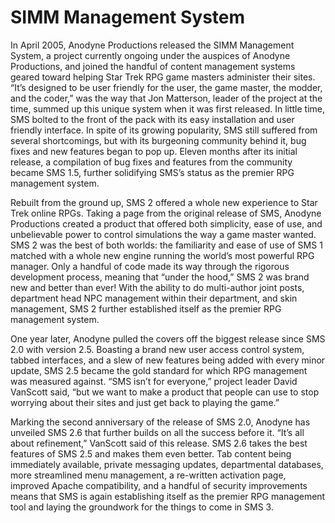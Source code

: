 # SIMM Management System #
In April 2005, Anodyne Productions released the SIMM Management System, a project currently ongoing under the auspices of Anodyne Productions, and joined the handful of content management systems geared toward helping Star Trek RPG game masters administer their sites. “It’s designed to be user friendly for the user, the game master, the modder, and the coder,” was the way that Jon Matterson, leader of the project at the time, summed up this unique system when it was first released. In little time, SMS bolted to the front of the pack with its easy installation and user friendly interface. In spite of its growing popularity, SMS still suffered from several shortcomings, but with its burgeoning community behind it, bug fixes and new features began to pop up. Eleven months after its initial release, a compilation of bug fixes and features from the community became SMS 1.5, further solidifying SMS’s status as the premier RPG management system.

Rebuilt from the ground up, SMS 2 offered a whole new experience to Star Trek online RPGs. Taking a page from the original release of SMS, Anodyne Productions created a product that offered both simplicity, ease of use, and unbelievable power to control simulations the way a game master wanted. SMS 2 was the best of both worlds: the familiarity and ease of use of SMS 1 matched with a whole new engine running the world’s most powerful RPG manager. Only a handful of code made its way through the rigorous development process, meaning that “under the hood,” SMS 2 was brand new and better than ever! With the ability to do multi-author joint posts, department head NPC management within their department, and skin management, SMS 2 further established itself as the premier RPG management system.

One year later, Anodyne pulled the covers off the biggest release since SMS 2.0 with version 2.5. Boasting a brand new user access control system, tabbed interfaces, and a slew of new features being added with every minor update, SMS 2.5 became the gold standard for which RPG management was measured against. “SMS isn’t for everyone,” project leader David VanScott said, “but we want to make a product that people can use to stop worrying about their sites and just get back to playing the game.”

Marking the second anniversary of the release of SMS 2.0, Anodyne has unveiled SMS 2.6 that further builds on all the success before it. “It’s all about refinement,” VanScott said of this release. SMS 2.6 takes the best features of SMS 2.5 and makes them even better. Tab content being immediately available, private messaging updates, departmental databases, more streamlined menu management, a re-written activation page, improved Apache compatibility, and a handful of security improvements means that SMS is again establishing itself as the premier RPG management tool and laying the groundwork for the things to come in SMS 3.